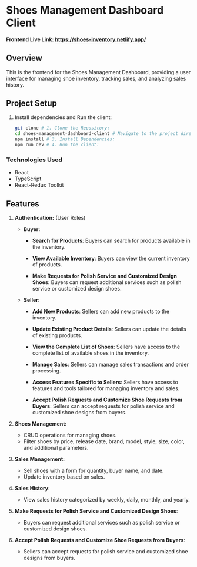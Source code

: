 # Shoes Management Dashboard Client

#### Frontend Live Link: https://shoes-inventory.netlify.app/

## Overview

This is the frontend for the Shoes Management Dashboard, providing a user interface for managing shoe inventory, tracking sales, and analyzing sales history.

## Project Setup

1. Install dependencies and Run the client:

   ```bash
   git clone # 1. Clone the Repository:
   cd shoes-management-dashboard-client # Navigate to the project directory:
   npm install # 3. Install Dependencies:
   npm run dev # 4. Run the client:
   ```

### Technologies Used

- React
- TypeScript
- React-Redux Toolkit

## Features

1. **Authentication:** (User Roles)

   - **Buyer:**

     - **Search for Products**: Buyers can search for products available in the inventory.

     - **View Available Inventory**: Buyers can view the current inventory of products.

     - **Make Requests for Polish Service and Customized Design Shoes**: Buyers can request additional services such as polish service or customized design shoes.

   - **Seller:**

     - **Add New Products**: Sellers can add new products to the inventory.

     - **Update Existing Product Details**: Sellers can update the details of existing products.

     - **View the Complete List of Shoes**: Sellers have access to the complete list of available shoes in the inventory.

     - **Manage Sales**: Sellers can manage sales transactions and order processing.

     - **Access Features Specific to Sellers**: Sellers have access to features and tools tailored for managing inventory and sales.

     - **Accept Polish Requests and Customize Shoe Requests from Buyers**: Sellers can accept requests for polish service and customized shoe designs from buyers.

1. **Shoes Management:**

   - CRUD operations for managing shoes.
   - Filter shoes by price, release date, brand, model, style, size, color, and additional parameters.

1. **Sales Management:**

   - Sell shoes with a form for quantity, buyer name, and date.
   - Update inventory based on sales.

1. **Sales History**:

   - View sales history categorized by weekly, daily, monthly, and yearly.

1. **Make Requests for Polish Service and Customized Design Shoes**:

   - Buyers can request additional services such as polish service or customized design shoes.

1. **Accept Polish Requests and Customize Shoe Requests from Buyers**:

   - Sellers can accept requests for polish service and customized shoe designs from buyers.
